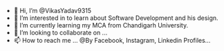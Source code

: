 - 👋 Hi, I’m @VikasYadav9315
- 👀 I’m interested in to learn about Software Development and his design.
- 🌱 I’m currently learning my MCA from Chandigarh University.
- 💞️ I’m looking to collaborate on ...
- 📫 How to reach me ... @By Facebook, Instagram, Linkedin Profiles...

<!---
VikasYadav9315/VikasYadav9315 is a ✨ special ✨ repository because its `README.md` (this file) appears on your GitHub profile.
You can click the Preview link to take a look at your changes.
--->

